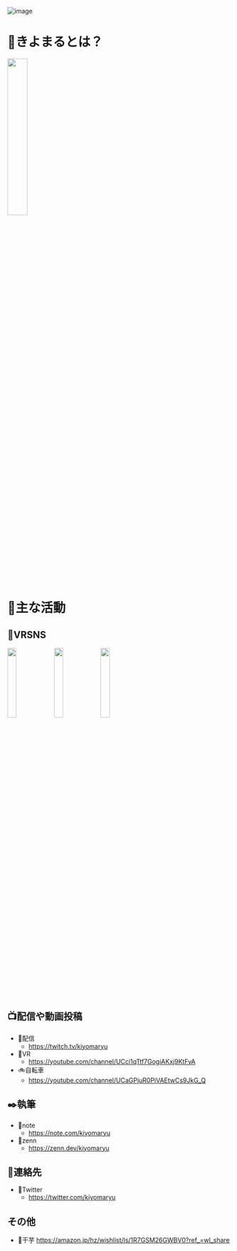 ![image](https://user-images.githubusercontent.com/24783202/197696902-38eae996-485d-4159-9bc4-d477bb1fb4a6.png)

# 🤔きよまるとは？
<img src="https://user-images.githubusercontent.com/24783202/197695150-51754827-01c8-4caa-bd45-09e7d413f33a.png" width="30%">

# 🚩主な活動

## 🎈VRSNS
<a href="https://vrchat.com/home/user/usr_5a1494eb-5ac9-48b1-a012-3286077fe156" target="_blank" rel="noopener noreferrer"><img src="https://user-images.githubusercontent.com/24783202/197698169-73a78bcf-689b-45ff-921d-a2ae045285f1.png" width="20%"></a>
<img src="https://user-images.githubusercontent.com/24783202/197698917-5cdac1c5-41af-4e4d-b682-f5b62ea362de.png" width="20%">
<img src="https://user-images.githubusercontent.com/24783202/197699808-34f238a1-dd85-4eeb-a67b-909e2aab120e.png" width="20%">

## 📺配信や動画投稿
- 🍇配信
  - https://twitch.tv/kiyomaryu
- 🍓VR
  - https://youtube.com/channel/UCci1qTtf7GogiAKxj9KtFyA
- 🚲自転車
  - https://youtube.com/channel/UCaGPjuR0PiVAEtwCs9JkG_Q

## ✒️執筆
- 📗note
  - https://note.com/kiyomaryu
- 📓zenn
  - https://zenn.dev/kiyomaryu

## 📱連絡先
- 🐔Twitter
  - https://twitter.com/kiyomaryu

## その他
- 🍠干芋
https://amazon.jp/hz/wishlist/ls/1R7GSM26GWBV0?ref_=wl_share
